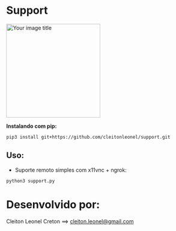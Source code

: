 # Support

<img src="https://github.com/cleitonleonel/support/blob/master/img/support.ico?raw=true" alt="Your image title" width="250"/>

**Instalando com pip:**

``
pip3 install git+https://github.com/cleitonleonel/support.git
``

## Uso:
- Suporte remoto simples com x11vnc + ngrok:

``
python3 support.py
``

# Desenvolvido por:

Cleiton Leonel Creton ==> cleiton.leonel@gmail.com